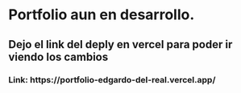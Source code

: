 # Portfolio aun en desarrollo.
<h2>Dejo el link del deply en vercel para poder ir viendo los cambios</h2>
<h3>Link: https://portfolio-edgardo-del-real.vercel.app/ </h3>


